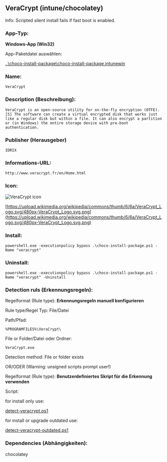 ## VeraCrypt (intune/chocolatey)

Info: Scripted silent install fails if fast boot is enabled.

### App-Typ:

__Windows-App (Win32)__

App-Paketdatei auswählen:

[..\choco-install-package\choco-install-package.intunewin](..\choco-install-package\choco-install-package.intunewin)


### Name:

```
VeraCrypt
```

### Description (Beschreibung):

```
VeraCrypt is an open-source utility for on-the-fly encryption (OTFE).[5] The software can create a virtual encrypted disk that works just like a regular disk but within a file. It can also encrypt a partition or (in Windows) the entire storage device with pre-boot authentication.
```

### Publisher (Herausgeber)

```
IDRIX
```


### Informations-URL:

```
http://www.veracrypt.fr/en/Home.html
```

### Icon:

![VeraCrypt icon](https://upload.wikimedia.org/wikipedia/commons/thumb/6/6a/VeraCrypt_Logo.svg/120px-VeraCrypt_Logo.svg.png)

[https://upload.wikimedia.org/wikipedia/commons/thumb/6/6a/VeraCrypt_Logo.svg/480px-VeraCrypt_Logo.svg.png](https://upload.wikimedia.org/wikipedia/commons/thumb/6/6a/VeraCrypt_Logo.svg/480px-VeraCrypt_Logo.svg.png)


### Install:
```
powershell.exe -executionpolicy bypass .\choco-install-package.ps1 -Name "veracrypt"
```


### Uninstall:
```
powershell.exe -executionpolicy bypass .\choco-install-package.ps1 -Name "veracrypt" -Uninstall
```


### Detection ruls (Erkennungsregeln):

Regelformat (Rule type): __Erkennungsregeln manuell konfigurieren__

Rule type/Regel Typ: File/Datei

Path/Pfad:

```
%PROGRAMFILES%\VeraCrypt\
```

File or Folder/Datei oder Ordner:

```
VeraCrypt.exe
```

Detection method: File or folder exists


OR/ODER (Warning: unsigned scripts prompt user!)

Regelformat (Rule type): __Benutzerdefiniertes Skript für die Erkennung verwenden__

Script:

for install only use:

[detect-veracrypt.ps1](./detect-veracrypt.ps1)

for install or upgrade outdated use:

[detect-veracrypt-outdated.ps1](./detect-veracrypt-outdated.ps1)

### Dependencies (Abhängigkeiten):

chocolatey
